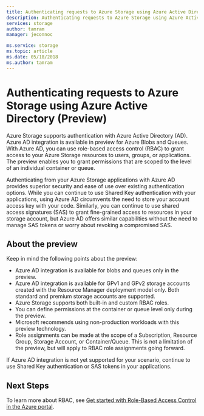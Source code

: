 ```yaml
---
title: Authenticating requests to Azure Storage using Azure Active Directory (Preview) | Microsoft Docs
description: Authenticating requests to Azure Storage using Azure Active Directory (Preview).  
services: storage
author: tamram
manager: jeconnoc

ms.service: storage
ms.topic: article
ms.date: 05/18/2018
ms.author: tamram
---
```


# Authenticating requests to Azure Storage using Azure Active Directory (Preview)

Azure Storage supports authentication with Azure Active Directory (AD). Azure AD integration is available in preview for Azure Blobs and Queues. With Azure AD, you can use role-based access control (RBAC) to grant access to your Azure Storage resources to users, groups, or applications. The preview enables you to grant permissions that are scoped to the level of an individual container or queue. 

Authenticating from your Azure Storage applications with Azure AD provides superior security and ease of use over existing authentication options. While you can continue to use Shared Key authentication with your applications, using Azure AD circumvents the need to store your account access key with your code. Similarly, you can continue to use shared access signatures (SAS) to grant fine-grained access to resources in your storage account, but Azure AD offers similar capabilities without the need to manage SAS tokens or worry about revoking a compromised SAS.    

## About the preview

Keep in mind the following points about the preview:

- Azure AD integration is available for blobs and queues only in the preview.
- Azure AD integration is available for GPv1 and GPv2 storage accounts created with the Resource Manager deployment model only. Both standard and premium storage accounts are supported.
- Azure Storage supports both built-in and custom RBAC roles.
- You can define permissions at the container or queue level only during the preview.
- Microsoft recommends using non-production workloads with this preview technology. 
- Role assignments can be made at the scope of a Subscription, Resource Group, Storage Account, or Container/Queue. This is not a limitation of the preview, but will apply to RBAC role assignments going forward.

If Azure AD integration is not yet supported for your scenario, continue to use Shared Key authentication or SAS tokens in your applications. 









## Next Steps

To learn more about RBAC, see [Get started with Role-Based Access Control in the Azure portal](../../role-based-access-control/overview.md).




